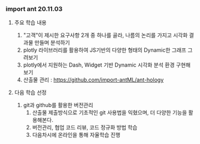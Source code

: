 ### import ant 20.11.03

1. 주요 학습 내용
   1. "고객"이 제시한 요구사항 2개 중 하나를 골라, 나름의 논리를 가지고 시각화 결과물 만들며 분석하기
   2. plotly 라이브러리를 활용하여 JS기반의 다양한 형태의 Dynamic한 그래프 그려보기
   3. plotly에서 지원하는 Dash, Widget 기반 Dynamic 시각화 분석 환경 구현해보기
   4. 산출물 관리 : https://github.com/import-antML/ant-hology
   
2. 다음 학습 선정
   1. git과 github를 활용한 버전관리
      1. 산출물 제출방식으로 기초적인 git 사용법을 익혔으며, 더 다양한 기능을 활용해본다.
      2. 버전관리, 협업 코드 리뷰, 코드 정규화 방법 학습
      3. 다음차시에 온라인을 통해 자율학습 진행

